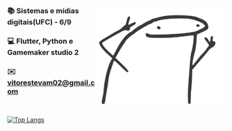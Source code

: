 <div align="center" />


<img align="right" src="./image/new_image.svg" width="300"/>






<div align="left" />

### 📚 Sistemas e mídias digitais(UFC) - 6/9

### 💻 Flutter, Python e Gamemaker studio 2

### ✉️ vitorestevam02@gmail.com

<br/>

[![Top Langs](https://github-readme-stats.vercel.app/api/top-langs/?username=vitorestevam&layout=compact&langs_count=3)](https://github.com/anuraghazra/github-readme-stats)



<!-- ## working on
### - [polarca 🐻‍❄️](https://github.com/VitorEstevam/polarca)

### - [python django rest api](https://github.com/VitorEstevam/audioguia_mauc_api) -->

